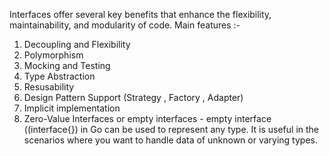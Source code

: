 Interfaces offer several key benefits that enhance the flexibility, maintainability, 
and modularity of code. Main features :- 

1. Decoupling and Flexibility
2. Polymorphism
3. Mocking and Testing
4. Type Abstraction
5. Resusability
6. Design Pattern Support (Strategy , Factory , Adapter)
7. Implicit implementation
8. Zero-Value Interfaces or empty interfaces - 
empty interface ((interface{}) in Go can be used to represent any type. It is useful in the scenarios
where  you want to handle data of unknown or varying types.

